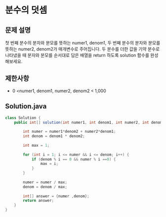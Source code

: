 # 분수의 덧셈
## 문제 설명
첫 번째 분수의 분자와 분모를 뜻하는 numer1, denom1, 두 번째 분수의 분자와 분모를 뜻하는 numer2, denom2가 매개변수로 주어집니다. 두 분수를 더한 값을 기약 분수로 나타냈을 때 분자와 분모를 순서대로 담은 배열을 return 하도록 solution 함수를 완성해보세요.
## 제한사항
- 0 <numer1, denom1, numer2, denom2 < 1,000
## Solution.java
```java
class Solution {
    public int[] solution(int numer1, int denom1, int numer2, int denom2) {
        
        int numer = numer1*denom2 + numer2*denom1;
        int denom = denom1 * denom2;
        
        int max = 1;
        
        for (int i = 1; i <= numer && i <= denom; i++) {
            if (denom % i == 0 && numer % i ==0) {
                max = i;
            }
        }
        
        numer = numer / max;
        denom = denom / max;
        
        int[] answer = {numer ,denom};
        return answer;
    }
}
```

